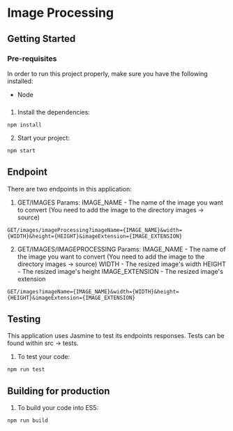 # Image Processing

## Getting Started

### Pre-requisites
In order to run this project properly, make sure you have the following installed:
- Node

### 

1. Install the dependencies:
```
npm install
```
2. Start your project:
```
npm start
```

## Endpoint
There are two endpoints in this application:

1. GET/IMAGES
Params:
    IMAGE_NAME - The name of the image you want to convert (You need to add the image to the directory images -> source)
```
GET/images/imageProcessing?imageName={IMAGE_NAME}&width={WIDTH}&height={HEIGHT}&imageExtension={IMAGE_EXTENSION}
```

2. GET/IMAGES/IMAGEPROCESSING
Params:
    IMAGE_NAME - The name of the image you want to convert (You need to add the image to the directory images -> source)
    WIDTH - The resized image's width
    HEIGHT - The resized image's height
    IMAGE_EXTENSION - The resized image's extension
```
GET/images?imageName={IMAGE_NAME}&width={WIDTH}&height={HEIGHT}&imageExtension={IMAGE_EXTENSION}
```

## Testing
This application uses Jasmine to test its endpoints responses. Tests can be found within src -> tests.

1. To test your code:
```
npm run test
```


## Building for production

1. To build your code into ES5:
```
npm run build
```
